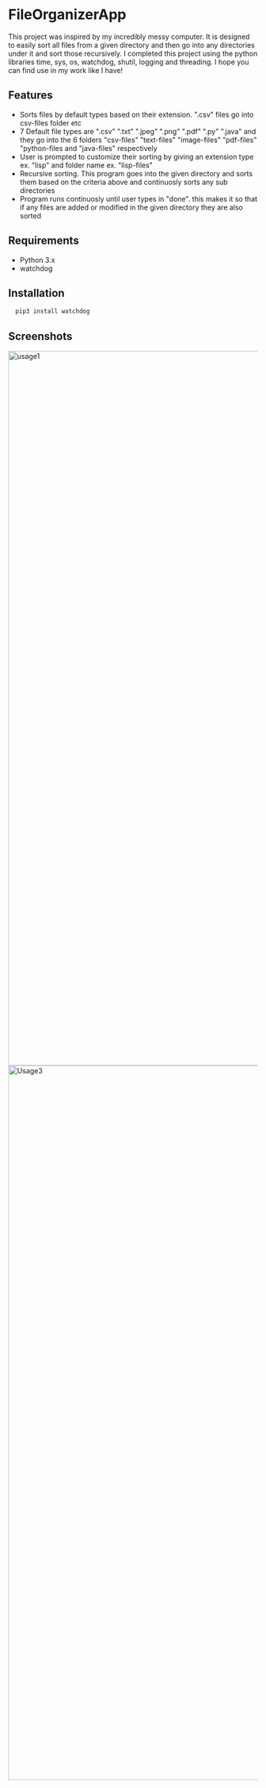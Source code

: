 # FileOrganizerApp

This project was inspired by my incredibly messy computer. It is designed to easily sort all files from a given directory and then go into any directories under it and sort those recursively. I completed this project using the python libraries time, sys, os, watchdog, shutil, logging and threading. I hope you can find use in my work like I have!


## Features

- Sorts files by default types based on their extension. ".csv" files go into csv-files folder etc
- 7 Default file types are ".csv" ".txt" ".jpeg" ".png" ".pdf" ".py" ".java" and they go into the 6 folders "csv-files" "text-files" "image-files" "pdf-files" "python-files and "java-files" respectively 
- User is prompted to customize their sorting by giving an extension type ex. "lisp" and folder name ex. "lisp-files"
- Recursive sorting. This program goes into the given directory and sorts them based on the criteria above and continuosly sorts any sub directories
- Program runs continuosly until user types in "done". this makes it so that if any files are added or modified in the given directory they are also sorted


## Requirements
- Python 3.x
- watchdog
## Installation



```bash  
  pip3 install watchdog

```
    
## Screenshots
<img width="1440" alt="usage1" src="https://github.com/user-attachments/assets/3cb0e3d4-d982-4422-b6c5-e29bce98ab51">

<img width="1440" alt="Usage3" src="https://github.com/user-attachments/assets/d74e14ee-a898-40b3-84ed-f6182fa4e5d7">



